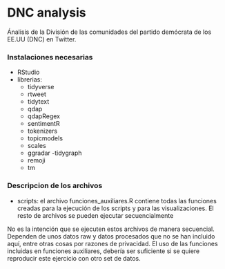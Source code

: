 # DNC analysis

Ánalisis de la División de las comunidades del partido demócrata de los EE.UU (DNC) en Twitter.

### Instalaciones necesarias
- RStudio
- librerias: 
  - tidyverse
  - rtweet
  - tidytext
  - qdap
  - qdapRegex
  - sentimentR
  - tokenizers
  - topicmodels
  - scales
  - ggradar
  -tidygraph
  - remoji
  - tm
  
 ### Descripcion de los archivos

 - scripts: el archivo funciones_auxiliares.R contiene todas las funciones creadas para la ejecución de los scripts y para las visualizaciones. El resto de archivos se pueden ejecutar secuencialmente
 
 No es la intención que se ejecuten estos archivos de manera secuencial. Dependen de unos datos raw y datos procesados que no se han incluido aquí, entre otras cosas por razones de privacidad. El uso de las funciones incluidas en funciones auxiliares, debería ser suficiente si se quiere reproducir este ejercicio con otro set de datos.
 


